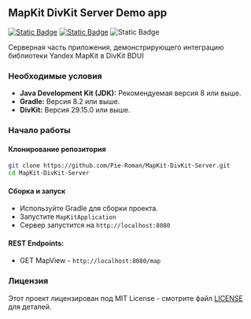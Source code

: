 ## MapKit DivKit Server Demo app

[![Static Badge](https://img.shields.io/badge/divkit-orange)](https://github.com/divkit/divkit) [![Static Badge](https://img.shields.io/badge/mapkit-red)](https://yandex.ru/maps-api) ![Static Badge](https://img.shields.io/badge/spring-green)

Серверная часть приложения, демонстрирующего интеграцию библиотеки Yandex MapKit в DivKit BDUI

### Необходимые условия

- **Java Development Kit (JDK):** Рекомендуемая версия 8 или выше.
- **Gradle:** Версия 8.2 или выше.
- **DivKit:** Версия 29.15.0 или выше.

### Начало работы

#### Клонирование репозитория

```sh
git clone https://github.com/Pie-Roman/MapKit-DivKit-Server.git
cd MapKit-DivKit-Server
```

#### Сборка и запуск

- Используйте Gradle для сборки проекта.
- Запустите `MapKitApplication`
- Сервер запустится на `http://localhost:8080`

#### REST Endpoints:
- GET MapView - `http://localhost:8080/map`

### Лицензия

Этот проект лицензирован под MIT License - смотрите файл [LICENSE](LICENSE) для деталей.